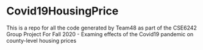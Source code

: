 # Covid19HousingPrice
This is a repo for all the code generated by Team48 as part of the CSE6242 Group Project For Fall 2020 - Examing effects of the Covid19 pandemic on county-level housing prices
